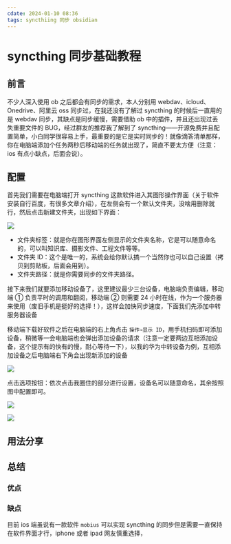 ```yaml
---
cdate: 2024-01-10 08:36
tags: syncthiing 同步 obsidian 
---
```


# syncthing 同步基础教程

## 前言

不少人深入使用 ob 之后都会有同步的需求，本人分别用 webdav、icloud、Onedrive、阿里云 oss 同步过，在我还没有了解过 syncthing 的时候后一直用的是 webdav 同步，其缺点是同步缓慢，需要借助 ob 中的插件，并且还出现过丢失重要文件的 BUG，经过群友的推荐我了解到了 syncthing——开源免费并且配置简单，小白同学很容易上手，最重要的是它是实时同步的！就像滴答清单那样，你在电脑端添加个任务两秒后移动端的任务就出现了，简直不要太方便（注意：ios 有点小缺点，后面会说）。

## 配置

首先我们需要在电脑端打开 syncthing 这款软件进入其图形操作界面（关于软件安装自行百度，有很多文章介绍），在左侧会有一个默认文件夹，没啥用删除就行，然后点击新建文件夹，出现如下界面：

![](https://api2.mubu.com/v3/document_image/e096fb5d-23c7-4414-960c-23d7ffb1f5fe-7449034.jpg)

- 文件夹标签：就是你在图形界面左侧显示的文件夹名称，它是可以随意命名的，可以叫知识库、摄影文件、工程文件等等。
- 文件夹 ID：这个是唯一的，系统会给你默认搞一个当然你也可以自己设置（拷贝到剪贴板，后面会用到）。
- 文件夹路径：就是你需要同步的文件夹路径。

接下来我们就要添加移动设备了，这里建议最少三台设备，电脑端负责编辑，移动端 ① 负责平时的调用和翻阅，移动端 ② 则需要 24 小时在线，作为一个服务器来使用（废旧手机是挺好的选择！），这样会加快同步速度，下面我们先添加中转服务器设备

移动端下载好软件之后在电脑端的右上角点击 `操作→显示 ID`，用手机扫码即可添加设备，稍微等一会电脑端也会弹出添加设备的请求（注意一定要两边互相添加设备，这个提示有的快有的慢，耐心等待一下），以我的华为中转设备为例，互相添加设备之后电脑端右下角会出现新添加的设备

![](https://api2.mubu.com/v3/document_image/84bf3cf4-6345-4b4f-9860-dbf46cc08019-7449034.jpg)

点击选项按钮：依次点击我圈住的部分进行设置，设备名可以随意命名，其余按照图中配置即可。

![](https://api2.mubu.com/v3/document_image/0bf30ef1-0cd2-47c2-9dd8-cb1b6a5e5ffc-7449034.jpg)

![](https://api2.mubu.com/v3/document_image/e1efc535-d580-4289-b1a1-9025c3a4e4b7-7449034.jpg)



## 用法分享

## 总结

### 优点

### 缺点

目前 ios 端虽说有一款软件 `mobius` 可以实现 syncthing 的同步但是需要一直保持在软件界面才行，iphone 或者 ipad 网友慎重选择，